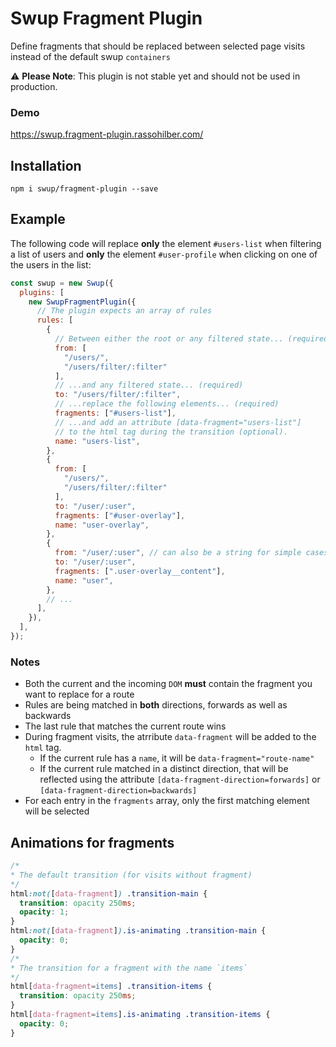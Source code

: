 # Swup Fragment Plugin

Define fragments that should be replaced between selected page visits instead of the default swup `containers`

⚠️ **Please Note**: This plugin is not stable yet and should not be used in production.

### Demo

https://swup.fragment-plugin.rassohilber.com/

## Installation

```shell
npm i swup/fragment-plugin --save
```

## Example

The following code will replace **only** the element `#users-list` when filtering a list of users and **only** the element `#user-profile` when clicking on one of the users in the list:

```js
const swup = new Swup({
  plugins: [
    new SwupFragmentPlugin({
      // The plugin expects an array of rules
      rules: [
        {
          // Between either the root or any filtered state... (required)
          from: [
            "/users/",
            "/users/filter/:filter"
          ],
          // ...and any filtered state... (required)
          to: "/users/filter/:filter",
          // ...replace the following elements... (required)
          fragments: ["#users-list"],
          // ...and add an attribute [data-fragment="users-list"]
          // to the html tag during the transition (optional).
          name: "users-list",
        },
        {
          from: [
            "/users/",
            "/users/filter/:filter"
          ],
          to: "/user/:user",
          fragments: ["#user-overlay"],
          name: "user-overlay",
        },
        {
          from: "/user/:user", // can also be a string for simple cases
          to: "/user/:user",
          fragments: [".user-overlay__content"],
          name: "user",
        },
        // ...
      ],
    }),
  ],
});
```

### Notes

- Both the current and the incoming `DOM` **must** contain the fragment you want to replace for a route
- Rules are being matched in **both** directions, forwards as well as backwards
- The last rule that matches the current route wins
- During fragment visits, the atrribute `data-fragment` will be added to the `html` tag.
  - If the current rule has a `name`, it will be `data-fragment="route-name"`
  - If the current rule matched in a distinct direction, that will be reflected using the attribute `[data-fragment-direction=forwards]` or `[data-fragment-direction=backwards]`
- For each entry in the `fragments` array, only the first matching element will be selected

## Animations for fragments

```css
/*
* The default transition (for visits without fragment)
*/
html:not([data-fragment]) .transition-main {
  transition: opacity 250ms;
  opacity: 1;
}
html:not([data-fragment]).is-animating .transition-main {
  opacity: 0;
}
/*
* The transition for a fragment with the name `items`
*/
html[data-fragment=items] .transition-items {
  transition: opacity 250ms;
}
html[data-fragment=items].is-animating .transition-items {
  opacity: 0;
}
```
